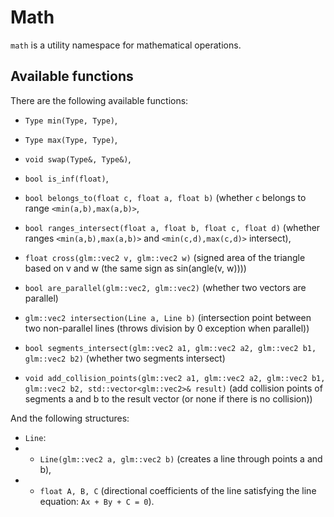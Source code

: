 # Math

`math` is a utility namespace for mathematical operations.

## Available functions

There are the following available functions:
- `Type min(Type, Type)`,

- `Type max(Type, Type)`,

- `void swap(Type&, Type&)`,

- `bool is_inf(float)`,

- `bool belongs_to(float c, float a, float b)` (whether `c` belongs to range `<min(a,b),max(a,b)>`,

- `bool ranges_intersect(float a, float b, float c, float d)` (whether ranges `<min(a,b),max(a,b)>` and `<min(c,d),max(c,d)>` intersect),

- `float cross(glm::vec2 v, glm::vec2 w)` (signed area of the triangle based on v and w (the same sign as sin(angle(v, w))))

- `bool are_parallel(glm::vec2, glm::vec2)` (whether two vectors are parallel)

- `glm::vec2 intersection(Line a, Line b)` (intersection point between two non-parallel lines (throws division by 0 exception when parallel))

- `bool segments_intersect(glm::vec2 a1, glm::vec2 a2, glm::vec2 b1, glm::vec2 b2)` (whether two segments intersect)

- `void add_collision_points(glm::vec2 a1, glm::vec2 a2, glm::vec2 b1, glm::vec2 b2, std::vector<glm::vec2>& result)` (add collision points of segments a and b to the result vector (or none if there is no collision))

And the following structures:
- `Line`:
- - `Line(glm::vec2 a, glm::vec2 b)` (creates a line through points a and b),
- - `float A, B, C` (directional coefficients of the line satisfying the line equation: `Ax + By + C = 0`).